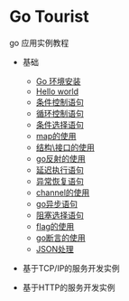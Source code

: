 # Go Tourist

go 应用实例教程

* 基础
  * [Go 环境安装](basic/installgo.md)
  * [Hello world](basic/helloworld.md)
  * [条件控制语句](basic/if.md)
  * [循环控制语句](basic/loop.md)
  * [条件选择语句](basic/switch.md)
  * [map的使用](basic/map.md)
  * [结构\接口的使用](basic/struct.md)
  * [go反射的使用](basic/reflect.md)
  * [延迟执行语句](improve/defer.md)
  * [异常恢复语句](improve/recover.md)
  * [channel的使用](improve/chan.md)
  * [go异步语句](improve/gofunc.md)
  * [阻塞选择语句](improve/select.md)
  * [flag的使用](improve/flag.md)
  * [go断言的使用](improve/asset.md)
  * [JSON处理](improve/json.md)

* 基于TCP/IP的服务开发实例

* 基于HTTP的服务开发实例
